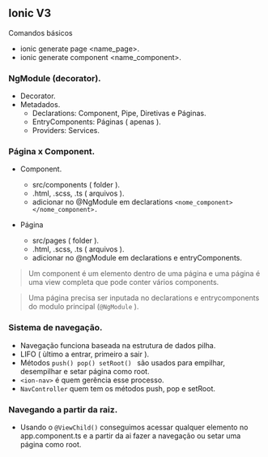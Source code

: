 ## Ionic V3

Comandos básicos
- ionic generate page <name_page>.
- ionic generate component <name_component>.

### NgModule (decorator).

  - Decorator.
  - Metadados.
    - Declarations: Component, Pipe, Diretivas e Páginas.
    - EntryComponents: Páginas ( apenas ).
    - Providers: Services.
    
### Página x Component.

  - Component.
    - src/components ( folder ).
    - .html, .scss, .ts ( arquivos ).
    - adicionar no @NgModule em declarations ````<nome_component></nome_component>.````
    
    
  - Página
    - src/pages ( folder ).
    - .html, .scss, .ts ( arquivos ).
    - adicionar no @ngModule em declarations e entryComponents.
    
 > Um component é um elemento dentro de uma página e uma página é uma view completa que pode conter vários components.
 
 > Uma página precisa ser inputada no declarations e entrycomponents do modulo principal (````@NgModule```` ).
 
 ### Sistema de navegação.

  - Navegação funciona baseada na estrutura de dados pilha.
  - LIFO ( ùltimo a entrar, primeiro a sair ).
  - Métodos ````push() pop() setRoot() ```` são usados para empilhar, desempilhar e setar página como root.
  - ````<ion-nav>```` é quem gerência esse processo.
  - ````NavController```` quem tem os métodos push, pop e setRoot.

 ### Navegando a partir da raiz.
 
  - Usando o ````@ViewChild()```` conseguimos acessar qualquer elemento no app.component.ts e a partir da ai fazer a navegação ou setar uma página como root.
  
  
